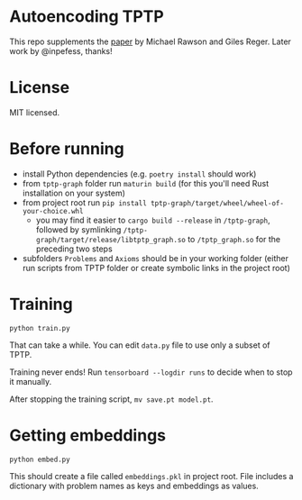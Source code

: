 # Autoencoding TPTP

This repo supplements the [paper](http://aitp-conference.org/2020/abstract/paper_27.pdf) by Michael Rawson and Giles Reger.
Later work by @inpefess, thanks!

# License
MIT licensed.

# Before running

* install Python dependencies (e.g. `poetry install` should work)
* from `tptp-graph` folder run `maturin build` (for this you'll need Rust installation on your system)
* from project root run `pip install tptp-graph/target/wheel/wheel-of-your-choice.whl`
   * you may find it easier to `cargo build --release` in `/tptp-graph`, followed by symlinking `/tptp-graph/target/release/libtptp_graph.so` to `/tptp_graph.so` for the preceding two steps
* subfolders `Problems` and `Axioms` should be in your working folder (either run scripts from TPTP folder or create symbolic links in the project root)

# Training

`python train.py`

That can take a while. You can edit `data.py` file to use only a subset of TPTP.

Training never ends! Run `tensorboard --logdir runs` to decide when to stop it manually.

After stopping the training script, `mv save.pt model.pt`.

# Getting embeddings

`python embed.py`

This should create a file called `embeddings.pkl` in project root. File includes a dictionary with problem names as keys and embeddings as values.
